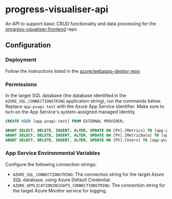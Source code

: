 # progress-visualiser-api
An API to support basic CRUD functionality and data processing for the [progress-visualiser-frontend](https://github.com/yalshaeyr/progress-visualiser-frontend) repo


## Configuration

### Deployment
Follow the instructions listed in the [azure/webapps-deploy repo](https://github.com/Azure/webapps-deploy?tab=readme-ov-file#configure-deployment-credentials-1)

### Permissions
In the target SQL database (the database identified in the `AZURE_SQL_CONNECTIONSTRING` application string), run the commands below. Replace `app-pvapi-test` with the Azure App Service identifier. Make sure to turn on the App Service's system-assigned managed identity.

```SQL
CREATE USER [app-pvapi-test] FROM EXTERNAL PROVIDER;

GRANT SELECT, DELETE, INSERT, ALTER, UPDATE ON [PV].[Metrics] TO [app-pvapi-test]
GRANT SELECT, DELETE, INSERT, ALTER, UPDATE ON [PV].[MetricData] TO [app-pvapi-test]
GRANT SELECT, DELETE, INSERT, ALTER, UPDATE ON [PV].[Users] TO [app-pvapi-test]
```

### App Service Environmental Variables
Configure the following connection strings:
- `AZURE_SQL_CONNECTIONSTRING`: The connection string for the target Azure SQL database, using Azure Default Credential.
- `AZURE_APPLICATIONINSIGHTS_CONNECTIONSTRING`: The connection string for the target Azure Monitor service for logging.